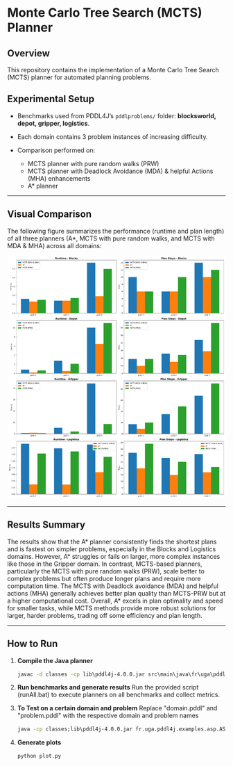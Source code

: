 # Monte Carlo Tree Search (MCTS) Planner

## Overview

This repository contains the implementation of a Monte Carlo Tree Search (MCTS) planner for automated planning problems.

## Experimental Setup

* Benchmarks used from PDDL4J’s `pddlproblems/` folder: **blocksworld, depot, gripper, logistics**.
* Each domain contains 3 problem instances of increasing difficulty.
* Comparison performed on:

  * MCTS planner with pure random walks (PRW)
  * MCTS planner with Deadlock Avoidance (MDA) & helpful Actions (MHA) enhancements
  * A\* planner

---

## Visual Comparison

The following figure summarizes the performance (runtime and plan length) of all three planners (A*, MCTS with pure random walks, and MCTS with MDA & MHA) across all domains:

![Planner Comparison](comparison_plots.png)

---

## Results Summary

The results show that the A* planner consistently finds the shortest plans and is fastest on simpler problems, especially in the Blocks and Logistics domains. However, A* struggles or fails on larger, more complex instances like those in the Gripper domain. In contrast, MCTS-based planners, particularly the MCTS with pure random walks (PRW), scale better to complex problems but often produce longer plans and require more computation time. The MCTS with Deadlock avoidance (MDA) and helpful actions (MHA) generally achieves better plan quality than MCTS-PRW but at a higher computational cost. Overall, A* excels in plan optimality and speed for smaller tasks, while MCTS methods provide more robust solutions for larger, harder problems, trading off some efficiency and plan length.

---

## How to Run

1. **Compile the Java planner**

   ```cmd
   javac -d classes -cp lib\pddl4j-4.0.0.jar src\main\java\fr\uga\pddl4j\examples\asp\ASP.java src\main\java\fr\uga\pddl4j\examples\asp\Node.java
   ```

2. **Run benchmarks and generate results**
   Run the provided script (runAll.bat) to execute planners on all benchmarks and collect metrics.

3. **To Test on a certain domain and problem**
   Replace "domain.pddl" and "problem.pddl" with the respective domain and problem names
   ```cmd
   java -cp classes;lib\pddl4j-4.0.0.jar fr.uga.pddl4j.examples.asp.ASP pddlproblems\domain.pddl pddlproblems\problem.pddl
   ```
   
4. **Generate plots**

   ```cmd
   python plot.py
   ```

